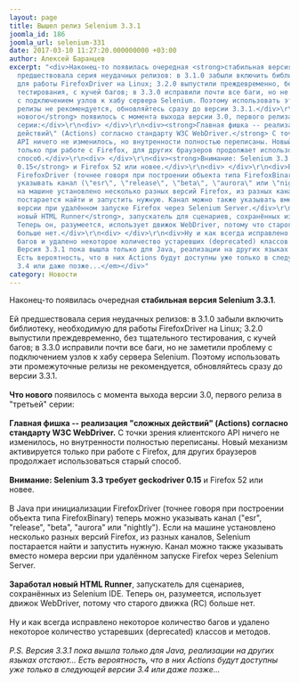 ```yaml
---
layout: page
title: Вышел релиз Selenium 3.3.1
joomla_id: 186
joomla_url: selenium-331
date: 2017-03-10 11:27:20.000000000 +03:00
author: Алексей Баранцев
excerpt: "<div>Наконец-то появилась очередная <strong>стабильная версия Selenium 3.3.1</strong>.</div>\r\n<div> </div>\r\n<div>Ей
  предшествовала серия неудачных релизов: в 3.1.0 забыли включить библиотеку, необходимую
  для работы FirefoxDriver на Linux; 3.2.0 выпустили преждевременно, без тщательного
  тестирования, с кучей багов; в 3.3.0 исправили почти все баги, но не заметили проблему
  с подключением узлов к хабу сервера Selenium. Поэтому использовать эти промежуточные
  релизы не рекомендуется, обновляйтесь сразу до версии 3.3.1.</div>\r\n<div> </div>\r\n<div><strong>Что
  нового</strong> появилось с момента выхода версии 3.0, первого релиза в \"третьей\"
  серии:</div>\r\n<div> </div>\r\n<div><strong>Главная фишка -- реализация \"сложных
  действий\" (Actions) согласно стандарту W3C WebDriver.</strong> С точки зрения клиентского
  API ничего не изменилось, но внутренности полностью переписаны. Новый механизм активируется
  только при работе с Firefox, для других браузеров продолжает использоваться старый
  способ.</div>\r\n<div> </div>\r\n<div><strong>Внимание: Selenium 3.3 требует geckodriver
  0.15</strong> и Firefox 52 или новее.</div>\r\n<div> </div>\r\n<div>В Java при инициализации
  FirefoxDriver (точнее говоря при построении объекта типа FirefoxBinary) теперь можно
  указывать канал (\"esr\", \"release\", \"beta\", \"aurora\" или \"nightly\"). Если
  на машине установлено несколько разных версий Firefox, из разных каналов, Selenium
  постарается найти и запустить нужную. Канал можно также указывать вместо номера
  версии при удалённом запуске Firefox через Selenium Server.</div>\r\n<div> </div>\r\n<div><strong>Заработал
  новый HTML Runner</strong>, запускатель для сценариев, сохранённых из Selenium IDE.
  Теперь он, разумеется, использует движок WebDriver, потому что старого движка (RC)
  больше нет.</div>\r\n<div> </div>\r\n<div>Ну и как всегда исправлено некоторое количество
  багов и удалено некоторое количество устаревших (deprecated) классов и методов.</div>\r\n<div> </div>\r\n<div><em>P.S.
  Версия 3.3.1 пока вышла только для Java, реализации на других языках отстают...
  Есть вероятность, что в них Actions будут доступны уже только в следующей версии
  3.4 или даже позже...</em></div>"
category: Новости
---
```

<div>Наконец-то появилась очередная <strong>стабильная версия Selenium 3.3.1</strong>.</div>
<div> </div>
<div>Ей предшествовала серия неудачных релизов: в 3.1.0 забыли включить библиотеку, необходимую для работы FirefoxDriver на Linux; 3.2.0 выпустили преждевременно, без тщательного тестирования, с кучей багов; в 3.3.0 исправили почти все баги, но не заметили проблему с подключением узлов к хабу сервера Selenium. Поэтому использовать эти промежуточные релизы не рекомендуется, обновляйтесь сразу до версии 3.3.1.</div>
<div> </div>
<div><strong>Что нового</strong> появилось с момента выхода версии 3.0, первого релиза в "третьей" серии:</div>
<div> </div>
<div><strong>Главная фишка -- реализация "сложных действий" (Actions) согласно стандарту W3C WebDriver.</strong> С точки зрения клиентского API ничего не изменилось, но внутренности полностью переписаны. Новый механизм активируется только при работе с Firefox, для других браузеров продолжает использоваться старый способ.</div>
<div> </div>
<div><strong>Внимание: Selenium 3.3 требует geckodriver 0.15</strong> и Firefox 52 или новее.</div>
<div> </div>
<div>В Java при инициализации FirefoxDriver (точнее говоря при построении объекта типа FirefoxBinary) теперь можно указывать канал ("esr", "release", "beta", "aurora" или "nightly"). Если на машине установлено несколько разных версий Firefox, из разных каналов, Selenium постарается найти и запустить нужную. Канал можно также указывать вместо номера версии при удалённом запуске Firefox через Selenium Server.</div>
<div> </div>
<div><strong>Заработал новый HTML Runner</strong>, запускатель для сценариев, сохранённых из Selenium IDE. Теперь он, разумеется, использует движок WebDriver, потому что старого движка (RC) больше нет.</div>
<div> </div>
<div>Ну и как всегда исправлено некоторое количество багов и удалено некоторое количество устаревших (deprecated) классов и методов.</div>
<div> </div>
<div><em>P.S. Версия 3.3.1 пока вышла только для Java, реализации на других языках отстают... Есть вероятность, что в них Actions будут доступны уже только в следующей версии 3.4 или даже позже...</em></div>
